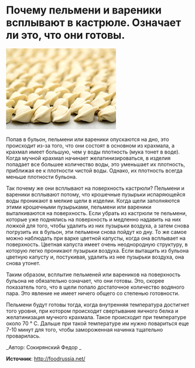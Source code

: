 # Почему пельмени и вареники всплывают в кастрюле. Означает ли это, что они готовы.

![Почему пельмени и вареники всплывают в кастрюле. Означает ли это, что они готовы](/images/Kulinar/Others/pelmeni-pullup.jpg 'Почему пельмени и вареники всплывают в кастрюле. Означает ли это, что они готовы')

 Попав в бульон, пельмени или вареники опускаются на дно, это происходит из-за того, что они состоят в основном из крахмала, а крахмал имеет большую, чем у воды плотность (мука тонет в воде). Когда мучной крахмал начинает желатинизироваться, в изделия попадает все большее количество воды, это  уменьшает их плотность,  приближая ее к плотности чистой воды. Однако, их плотность всегда меньше  плотности бульона.

Так почему же они всплывают на поверхность кастрюли? Пельмени и вареники всплывают потому, что крошечные пузырьки испаряющейся воды проникают в мелкие щели в изделии.  Когда щели заполняются  этими крошечными пузырьками, пельмени или вареники выталкиваются на поверхность. Если убрать из кастрюли те пельмени, которые уже поднялись на поверхность и медленно надавить на них ложкой  для того, чтобы  удалить  из них пузырьки воздуха,  а затем снова погрузить их в бульон, эти пельмени снова пойдут ко дну. То же самое можно наблюдать при варке цветной капусты, когда она всплывает на поверхность. Цветная капуста имеет очень неоднородную структуру, в которую легко проникают пузырьки воздуха. Если вытащить из бульона цветную капусту  и, постукивая, удалить из нее пузырьки воздуха, она снова утонет.

Таким образом, всплытие пельменей или вареников на поверхность бульона  не обязательно означает, что они готовы. Это, скорее показатель того, что в щели попало достаточное количество водяного пара. Это явление не имеет ничего общего со степенью готовности.

Пельмени будут готовы тогда, когда внутренняя температура   достигнет того уровня, при котором происходит свертывание яичного белка и желатинизация мучного крахмала. Такое происходит при температуре около 70 ° C. Дальше при такой температуре им нужно повариться еще 7-10 минут для того, чтобы замороженная начинка тщательно проварилась.

_Автор: Сокирянский Федор _

**Источник**: http://foodrussia.net/
